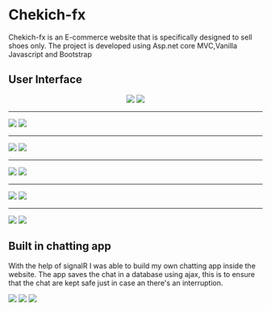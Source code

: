 # Chekich-fx
Chekich-fx is an E-commerce website that is specifically designed to sell shoes only.
The project is developed using Asp.net core MVC,Vanilla Javascript and Bootstrap
<h2>User Interface</h2>
<p align="center">
  <img src="https://github.com/Siyabongahenry/Project-Images/blob/main/Chekich/Store/img.png"/>
  <img src="https://github.com/Siyabongahenry/Project-Images/blob/main/Chekich/Store/img1.png"/>
  <hr/>
  <img src="https://github.com/Siyabongahenry/Project-Images/blob/main/Chekich/Store/img3.png"/>
  <img src="https://github.com/Siyabongahenry/Project-Images/blob/main/Chekich/Store/img4.png"/>
  <hr/>
  <img src="https://github.com/Siyabongahenry/Project-Images/blob/main/Chekich/Store/img5.png"/>
  <img src="https://github.com/Siyabongahenry/Project-Images/blob/main/Chekich/Store/img6.png"/>
  <hr/>
  <img src="https://github.com/Siyabongahenry/Project-Images/blob/main/Chekich/Store/img7.png"/>
  <img src="https://github.com/Siyabongahenry/Project-Images/blob/main/Chekich/Store/img8.png"/>
  <hr/>
  <img src="https://github.com/Siyabongahenry/Project-Images/blob/main/Chekich/Store/img9.png"/>
  <img src="https://github.com/Siyabongahenry/Project-Images/blob/main/Chekich/Store/img10.png"/>
  <hr/>
  <img src="https://github.com/Siyabongahenry/Project-Images/blob/main/Chekich/Store/img11.png"/>
  <img src="https://github.com/Siyabongahenry/Project-Images/blob/main/Chekich/Store/img12.png"/>
</p>
<h2>Built in chatting app</h2>
<p aligh="center">
  With the help of signalR I was able to build my own chatting app inside the website. The app saves the chat in a database using ajax, this is to
  ensure that the chat are kept safe just in case an there's an interruption.
</p>
<p align="center>
  <img src="https://github.com/Siyabongahenry/Project-Images/blob/main/Chekich/Chat/img1.png"/>
  <img src="https://github.com/Siyabongahenry/Project-Images/blob/main/Chekich/Chat/img2.png"/>                                                                             <img src="https://github.com/Siyabongahenry/Project-Images/blob/main/Chekich/Chat/img3.png"/>
  <img src="https://github.com/Siyabongahenry/Project-Images/blob/main/Chekich/Chat/img4.png"/>
</p>
                                                                                                   



